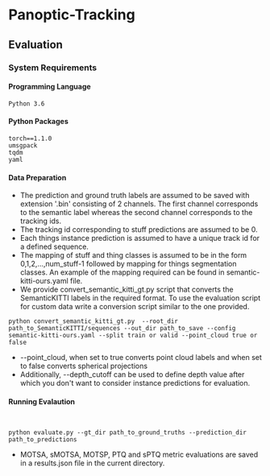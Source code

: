 # Panoptic-Tracking
## Evaluation
### System Requirements

#### Programming Language
```
Python 3.6
```

#### Python Packages
```
torch==1.1.0
umsgpack
tqdm
yaml
```

#### Data Preparation
* The prediction and ground truth labels are assumed to be saved with extension '.bin' consisting of 2 channels. The first channel corresponds to the semantic label whereas the second channel corresponds to the tracking ids.
* The tracking id corresponding to stuff predictions are assumed to be 0.
* Each things instance prediction is assumed to have a unique track id for a defined sequence.
* The mapping of stuff and thing classes is assumed to be in the form 0,1,2,...,num_stuff-1 followed by mapping for things segmentation classes. An example of the mapping required can be found in semantic-kitti-ours.yaml file.
* We provide convert_semantic_kitti_gt.py script that converts the SemanticKITTI labels in the required format. To use the evaluation script for custom data write a conversion script similar to the one provided.
```
python convert_semantic_kitti_gt.py  --root_dir path_to_SemanticKITTI/sequences --out_dir path_to_save --config semantic-kitti-ours.yaml --split train or valid --point_cloud true or false
  ```
* --point_cloud, when set to true converts point cloud labels and when set to false converts spherical projections
* Additionally, --depth_cutoff can be used to define depth value after which you don't want to consider instance predictions for evaluation.

#### Running Evalaution
```


python evaluate.py --gt_dir path_to_ground_truths --prediction_dir path_to_predictions
  ```
* MOTSA, sMOTSA, MOTSP, PTQ and sPTQ metric evaluations are saved in a results.json file in the current directory.
